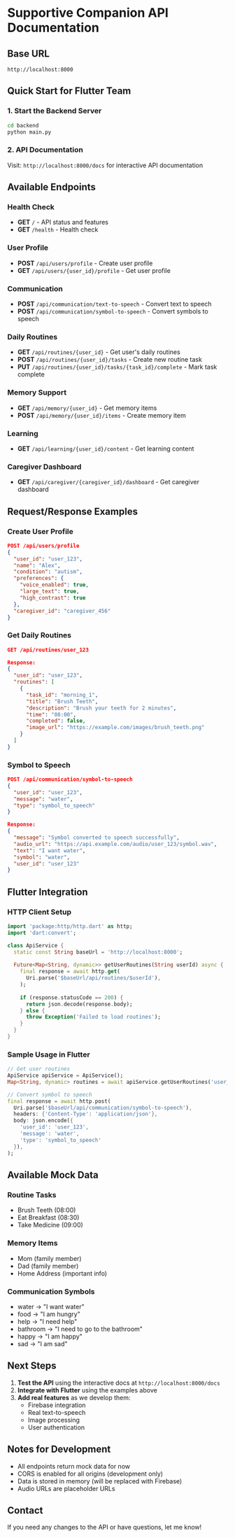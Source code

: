 # Supportive Companion API Documentation

## Base URL
```
http://localhost:8000
```

## Quick Start for Flutter Team

### 1. Start the Backend Server
```bash
cd backend
python main.py
```

### 2. API Documentation
Visit: `http://localhost:8000/docs` for interactive API documentation

## Available Endpoints

### **Health Check**
- **GET** `/` - API status and features
- **GET** `/health` - Health check

### **User Profile**
- **POST** `/api/users/profile` - Create user profile
- **GET** `/api/users/{user_id}/profile` - Get user profile

### **Communication**
- **POST** `/api/communication/text-to-speech` - Convert text to speech
- **POST** `/api/communication/symbol-to-speech` - Convert symbols to speech

### **Daily Routines**
- **GET** `/api/routines/{user_id}` - Get user's daily routines
- **POST** `/api/routines/{user_id}/tasks` - Create new routine task
- **PUT** `/api/routines/{user_id}/tasks/{task_id}/complete` - Mark task complete

### **Memory Support**
- **GET** `/api/memory/{user_id}` - Get memory items
- **POST** `/api/memory/{user_id}/items` - Create memory item

### **Learning**
- **GET** `/api/learning/{user_id}/content` - Get learning content

### **Caregiver Dashboard**
- **GET** `/api/caregiver/{caregiver_id}/dashboard` - Get caregiver dashboard

## Request/Response Examples

### Create User Profile
```json
POST /api/users/profile
{
  "user_id": "user_123",
  "name": "Alex",
  "condition": "autism",
  "preferences": {
    "voice_enabled": true,
    "large_text": true,
    "high_contrast": true
  },
  "caregiver_id": "caregiver_456"
}
```

### Get Daily Routines
```json
GET /api/routines/user_123

Response:
{
  "user_id": "user_123",
  "routines": [
    {
      "task_id": "morning_1",
      "title": "Brush Teeth",
      "description": "Brush your teeth for 2 minutes",
      "time": "08:00",
      "completed": false,
      "image_url": "https://example.com/images/brush_teeth.png"
    }
  ]
}
```

### Symbol to Speech
```json
POST /api/communication/symbol-to-speech
{
  "user_id": "user_123",
  "message": "water",
  "type": "symbol_to_speech"
}

Response:
{
  "message": "Symbol converted to speech successfully",
  "audio_url": "https://api.example.com/audio/user_123/symbol.wav",
  "text": "I want water",
  "symbol": "water",
  "user_id": "user_123"
}
```

## Flutter Integration

### HTTP Client Setup
```dart
import 'package:http/http.dart' as http;
import 'dart:convert';

class ApiService {
  static const String baseUrl = 'http://localhost:8000';
  
  Future<Map<String, dynamic>> getUserRoutines(String userId) async {
    final response = await http.get(
      Uri.parse('$baseUrl/api/routines/$userId'),
    );
    
    if (response.statusCode == 200) {
      return json.decode(response.body);
    } else {
      throw Exception('Failed to load routines');
    }
  }
}
```

### Sample Usage in Flutter
```dart
// Get user routines
ApiService apiService = ApiService();
Map<String, dynamic> routines = await apiService.getUserRoutines('user_123');

// Convert symbol to speech
final response = await http.post(
  Uri.parse('$baseUrl/api/communication/symbol-to-speech'),
  headers: {'Content-Type': 'application/json'},
  body: json.encode({
    'user_id': 'user_123',
    'message': 'water',
    'type': 'symbol_to_speech'
  }),
);
```

## Available Mock Data

### Routine Tasks
- Brush Teeth (08:00)
- Eat Breakfast (08:30)
- Take Medicine (09:00)

### Memory Items
- Mom (family member)
- Dad (family member)
- Home Address (important info)

### Communication Symbols
- water → "I want water"
- food → "I am hungry"
- help → "I need help"
- bathroom → "I need to go to the bathroom"
- happy → "I am happy"
- sad → "I am sad"

## Next Steps

1. **Test the API** using the interactive docs at `http://localhost:8000/docs`
2. **Integrate with Flutter** using the examples above
3. **Add real features** as we develop them:
   - Firebase integration
   - Real text-to-speech
   - Image processing
   - User authentication

## Notes for Development

- All endpoints return mock data for now
- CORS is enabled for all origins (development only)
- Data is stored in memory (will be replaced with Firebase)
- Audio URLs are placeholder URLs

## Contact
If you need any changes to the API or have questions, let me know!
